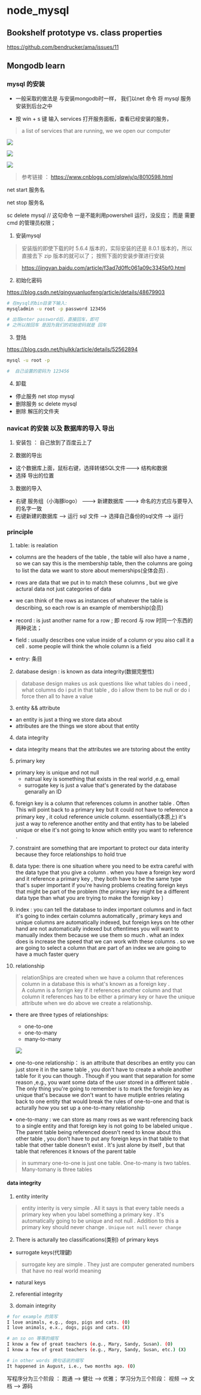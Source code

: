 # node_mysql

## Bookshelf prototype vs. class properties

https://github.com/bendrucker/ama/issues/11

## Mongodb learn 



### mysql 的安装 

* 一般采取的做法是 与安装mongodb时一样， 我们以net 命令 将 mysql 服务安装到后台之中

* 按 win + s 键 输入 services 打开服务面板，查看已经安装的服务，

> a list of services that are running, we we open our computer

![](./img-md/services.png) 

![](./img-md/install-config1.png)  

![](./img-md/install-config1.png)  

> 参考链接 ： https://www.cnblogs.com/qlqwjy/p/8010598.html

net start 服务名

net stop 服务名

sc delete mysql // 这句命令 一是不能利用powershell 运行，没反应； 而是 需要 cmd 的管理员权限；

1. 安装mysql

> 安装版的即使下载的时 5.6.4 版本的，实际安装的还是 8.0.1 版本的，所以直接去下 zip 版本的就可以了； 按照下面的安装步骤进行安装

> https://jingyan.baidu.com/article/f3ad7d0ffc061a09c3345bf0.html

2. 初始化密码

https://blog.csdn.net/qingyuanluofeng/article/details/48679903

```bash
# 在mysql的bin目录下输入:
mysqladmin -u root -p password 123456

# 出现enter password后，直接回车，即可
# 之所以按回车 是因为我们的初始密码就是 回车

```

3. 登陆

https://blog.csdn.net/hjulkk/article/details/52562894

```bash
mysql -u root -p 

#  自己设置的密码为 123456

```

4. 卸载

* 停止服务 net stop mysql
* 删除服务 sc delete mysql
* 删除 解压的文件夹



### navicat 的安装 以及 数据库的导入 导出

1. 安装包 ：  自己放到了百度云上了

2. 数据的导出

* 这个数据库上面，鼠标右键，选择转储SQL文件---> 结构和数据
* 选择 导出的位置

3. 数据的导入

* 右键 服务组（小海豚logo） ---> 新建数据库 ---> 命名的方式应与要导入的名字一致
* 右键新建的数据库 --> 运行 sql 文件 --> 选择自己备份的sql文件 --> 运行 


### principle

1. table: is realation 

* columns are the headers of the table , the table will also have a name , so we can say this is the membership table, then the columns are going to list the data we want to store about memerships(全体会员) . 

* rows are data that we put in to match these columns , but we give actural data not just categories of data 

* we can think of the rows as instances of whatever the table is describing,  so each row is an example of membership(会员) 

* record : is just another name for a row ; 即 record 与 row 时同一个东西的两种说法；

* field : usually describes one value inside of a column or you aiso call it a cell .  some people will think the whole column is a field 

* entry: 条目

2. database design : is known as data integrity(数据完整性)

> database design makes us ask questions like what tables do i need , what columns do i put in that table , do i allow them to be null or do i force then all to have a value 


3. entity && attribute

* an entity is just a thing we store data about 
* attributes are the things we store about that entity  

4. data integrity

* data integrity means that the attributes we are tstoring about the entity  

5. primary key 

* primary key is unique and not null   
    + natrual key is something that exists in the real world ,e.g, email
    + surrogate key is just a value that's generated by the database genarally an ID 

6. foreign key is a column that references column in another table . Often This will point back to a primary key but It could not have to reference a primary key , it colud reference unicle column. essentially(本质上) it's just a way to reference another entity and that entity has to be labeled unique or else it's not going to know which entity you want to reference .  

7. constraint are something that are important to protect our data interity because they force relationships to hold true 

8. data type: there is one situation where you need to be extra careful with the data type that you give a column . when you have a foreign key word and it reference a primary key , they both have to be the same type that's super important if you're having problems creating foreign keys that might be part of the problem (the primary key might be a different data type than what you are trying to make the foreign key ) 

9. index : you can tell the database to index important columns and in fact it's going to index certain columns automatically , primary keys and unique columns are automatically indexed, but foreign keys on hte other hand are not automatically indexed but oftentimes you will want to manually index them because we use them so much . what an index does is increase the speed that we can work with these columns . so we are going to select a column that are part of an index we are going to have a much faster query 

10. relationship 

> relationShips are created when we have a column that references column in a database this is what's known as a foreign key .  
> A column is a forrign key if it references another column and that column it references has to be either a primary key or have the unique attribute 
> when we do above we create a relationship.

* there are three types of relationships:
    + one-to-one
    + one-to-many
    + many-to-many

    ![](./img-md/many-to-many.png)

*  one-to-one relationship： is an attribute that describes an entity you can just store it in the same table , you don't have to create a whole another table for it  you can though . Though if you want that separation for some reason ,e.g., you want some data of the user stored in a different table . The only thing you're going to remember is to mark the foreigin key as unique that's because we don't want to have mutiple entries relating back to one entity that would break the rules of one-to-one and that is acturally how you set up a one-to-many relationship


* one-to-many : we can store as many rows as we want referencing back to a single entity and that foreign key is not going to be labeled unique . The parent table being referenced doesn't need to know about this other table , you don't have to put any foreign keys in that table to that table that other table donesn't exist . It's just alone by itself , but that table that references  it knows of the parent table 

> in summary one-to-one is just one table. One-to-many is two tables. Many-tomany is three tables


#### data integrity

1. entity interity

> entity interity is very simple . All it says is that every table needs a primary key when you label something a primary key . It's automatically going to be unique and not null . Addition to this a primary key should never change  . `Unique` `not null` `never change`

2. There is acturally teo classifications(类别) of primary keys 

* surrogate keys(代理鍵) 

> surrogate key are simple . They just are computer generated numbers that have no real world meaning 

* natural keys 



2. referential integrity

3. domain integrity













```bash
# for example 的简写
I love animals, e.g., dogs, pigs and cats. (O)
I love animals, e.x., dogs, pigs and cats. (X)

# an so on 等等的缩写
I know a few of great teachers (e.g., Mary, Sandy, Susan). (O)
I know a few of great teachers (e.g., Mary, Sandy, Susan, etc.) (X)

# in other words 换句话说的缩写
It happened in August, i.e., two months ago. (O)

```

写程序分为三个阶段 ： 跑通 --> 健壮 --> 优雅； 
学习分为三个阶段： 视频 --> 文档 --> 源码  